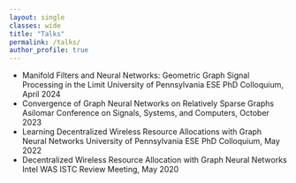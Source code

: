 ```yaml
---
layout: single
classes: wide
title: "Talks"
permalink: /talks/
author_profile: true
---
```

- Manifold Filters and Neural Networks: Geometric Graph Signal Processing in the Limit  University of Pennsylvania ESE PhD Colloquium, April 2024
- Convergence of Graph Neural Networks on Relatively Sparse Graphs  Asilomar Conference on Signals, Systems, and Computers, October 2023
- Learning Decentralized Wireless Resource Allocations with Graph Neural Networks  University of Pennsylvania ESE PhD Colloquium, May 2022
- Decentralized Wireless Resource Allocation with Graph Neural Networks  Intel WAS ISTC Review Meeting, May 2020
